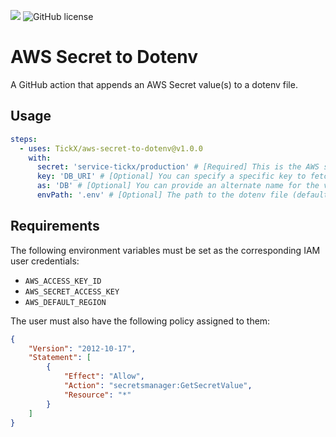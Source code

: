 ![](https://github.com/TickX/aws-secret-to-dotenv/workflows/Test/badge.svg)
![GitHub license](https://img.shields.io/github/license/TickX/aws-secret-to-dotenv)

# AWS Secret to Dotenv

A GitHub action that appends an AWS Secret value(s) to a dotenv file.

## Usage

```yaml
steps:
  - uses: TickX/aws-secret-to-dotenv@v1.0.0
    with:
      secret: 'service-tickx/production' # [Required] This is the AWS secret name
      key: 'DB_URI' # [Optional] You can specify a specific key to fetch from the specified secret
      as: 'DB' # [Optional] You can provide an alternate name for the value retrieved using the specified `key`
      envPath: '.env' # [Optional] The path to the dotenv file (defaults to `.env`)
```

## Requirements

The following environment variables must be set as the corresponding IAM user credentials:
- `AWS_ACCESS_KEY_ID`
- `AWS_SECRET_ACCESS_KEY`
- `AWS_DEFAULT_REGION`

The user must also have the following policy assigned to them:
```json
{
    "Version": "2012-10-17",
    "Statement": [
        {
            "Effect": "Allow",
            "Action": "secretsmanager:GetSecretValue",
            "Resource": "*"
        }
    ]
}
```
